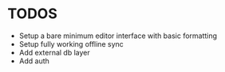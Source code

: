 # TODOS

- Setup a bare minimum editor interface with basic formatting
- Setup fully working offline sync
- Add external db layer
- Add auth
